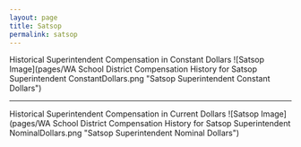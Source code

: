 ```yaml
---
layout: page
title: Satsop
permalink: satsop
---
```



Historical Superintendent Compensation in Constant Dollars
![Satsop Image](pages/WA School District Compensation History for Satsop Superintendent ConstantDollars.png "Satsop Superintendent Constant Dollars")

___

Historical Superintendent Compensation in Current Dollars
![Satsop Image](pages/WA School District Compensation History for Satsop Superintendent NominalDollars.png "Satsop Superintendent Nominal Dollars")
